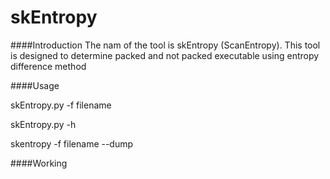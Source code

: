 # skEntropy

####Introduction
The nam of the tool is skEntropy (ScanEntropy). This tool is designed to determine packed and not packed executable using entropy difference method

####Usage

skEntropy.py -f filename

skEntropy.py -h 

skentropy -f filename --dump



####Working

